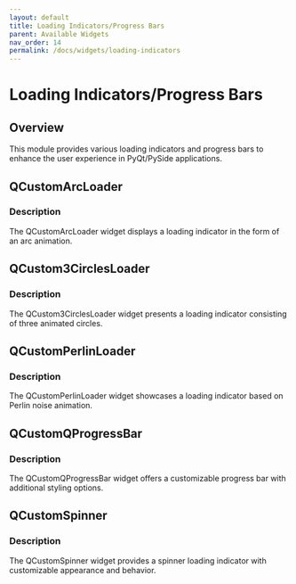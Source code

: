 ```yaml
---
layout: default
title: Loading Indicators/Progress Bars
parent: Available Widgets
nav_order: 14
permalink: /docs/widgets/loading-indicators
---
```


# Loading Indicators/Progress Bars

## Overview
This module provides various loading indicators and progress bars to enhance the user experience in PyQt/PySide applications.

## QCustomArcLoader

### Description
The QCustomArcLoader widget displays a loading indicator in the form of an arc animation.

## QCustom3CirclesLoader

### Description
The QCustom3CirclesLoader widget presents a loading indicator consisting of three animated circles.

## QCustomPerlinLoader

### Description
The QCustomPerlinLoader widget showcases a loading indicator based on Perlin noise animation.

## QCustomQProgressBar

### Description
The QCustomQProgressBar widget offers a customizable progress bar with additional styling options.

## QCustomSpinner

### Description
The QCustomSpinner widget provides a spinner loading indicator with customizable appearance and behavior.
